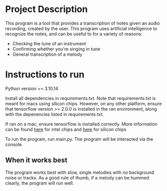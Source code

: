 # Project Description 
This program is a tool that provides a transcription of notes given an audio recording, created by the user. This program uses artificial intelligence to recognize the notes, and can be useful to for a variety of reasons:
* Checking the tune of an instrument
* Confirming whether you're singing in tune
* General transcription of a melody

# Instructions to run
Python version == 3.10.14

Install all dependencies in requirements.txt. Note that requirements.txt is meant for macs using silicon chips. 
However, on any other platform, ensure that tensorflow version >= 2.0.0 is installed in the ran environment, along with the depenencies listed in requirements.txt.

If ran on a mac, ensure tensorflow is installed correctly. More information can be found [here](https://www.tensorflow.org/install/pip) for intel chips and [here](https://gist.github.com/svpino/31a16d236ca730336c54e3581f5c5b1b) for silicon chips

To run the program, run main.py. The program will be interacted via the console.

## When it works best
The program works best with slow, single melodies with no background noise or tracks. As a good rule of thumb, if a melody can be hummed clearly, the program will run well.

